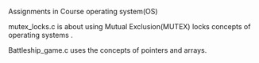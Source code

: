 Assignments in Course operating system(OS)

mutex_locks.c is about using Mutual Exclusion(MUTEX) locks concepts of operating systems .

Battleship_game.c uses the concepts of pointers and arrays.
